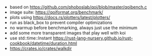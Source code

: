 - based on https://github.com/phoboslab/qoi/blob/master/qoibench.c
- image suite: https://qoiformat.org/benchmark/
- plots using https://docs.rs/plotters/latest/plotters/
- run as black_box to prevent compiler optimizations
- no warmup before benchmarking, always just use the minimum
- add some more transparent images that play well with koi
- use std::time::Instant https://rust-lang-nursery.github.io/rust-cookbook/datetime/duration.html
- https://crates.io/crates/walkdir
